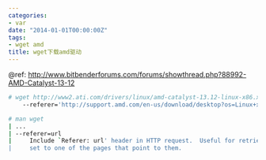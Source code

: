 ```yaml
---
categories:
- var
date: "2014-01-01T00:00:00Z"
tags:
- wget amd
title: wget下载amd驱动
---
```


@ref: <http://www.bitbenderforums.com/forums/showthread.php?88992-AMD-Catalyst-13-12>

```bash
# wget http://www2.ati.com/drivers/linux/amd-catalyst-13.12-linux-x86.x86_64.zip \
    --referer='http://support.amd.com/en-us/download/desktop?os=Linux+x86' \

# man wget
| ...
| --referer=url
|     Include `Referer: url' header in HTTP request.  Useful for retrieving documents with server-side processing that assume they are always being retrieved by interactive web browsers and only come out properly when Referer is
|     set to one of the pages that point to them.
```